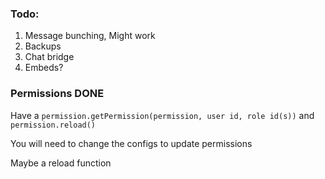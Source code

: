 ### Todo:

1) Message bunching, Might work
2) Backups
3) Chat bridge
4) Embeds?



### Permissions DONE
Have a `permission.getPermission(permission, user id, role id(s))` and 
`permission.reload()`

You will need to change the configs to update permissions

Maybe a reload function
